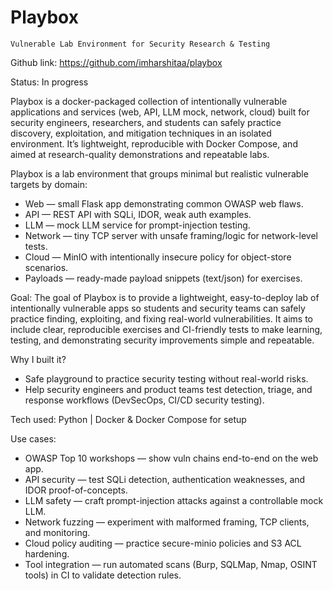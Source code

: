 # Playbox

`Vulnerable Lab Environment for Security Research & Testing`

Github link: https://github.com/imharshitaa/playbox

Status: In progress

Playbox is a docker-packaged collection of intentionally vulnerable applications and services (web, API, LLM mock, network, cloud) built for security engineers, researchers, and students can safely practice discovery, exploitation, and mitigation techniques in an isolated environment. 
It’s lightweight, reproducible with Docker Compose, and aimed at research-quality demonstrations and repeatable labs.

Playbox is a lab environment that groups minimal but realistic vulnerable targets by domain:
- Web — small Flask app demonstrating common OWASP web flaws.
- API — REST API with SQLi, IDOR, weak auth examples.
- LLM — mock LLM service for prompt-injection testing.
- Network — tiny TCP server with unsafe framing/logic for network-level tests.
- Cloud — MinIO with intentionally insecure policy for object-store scenarios.
- Payloads — ready-made payload snippets (text/json) for exercises.

Goal:
The goal of Playbox is to provide a lightweight, easy-to-deploy lab of intentionally vulnerable apps so students and security teams can safely practice finding, exploiting, and fixing real-world vulnerabilities. 
It aims to include clear, reproducible exercises and CI-friendly tests to make learning, testing, and demonstrating security improvements simple and repeatable.

Why I built it?
- Safe playground to practice security testing without real-world risks.
- Help security engineers and product teams test detection, triage, and response workflows (DevSecOps, CI/CD security testing).

Tech used:
Python | Docker & Docker Compose for setup

Use cases:
- OWASP Top 10 workshops — show vuln chains end-to-end on the web app.
- API security — test SQLi detection, authentication weaknesses, and IDOR proof-of-concepts.
- LLM safety — craft prompt-injection attacks against a controllable mock LLM.
- Network fuzzing — experiment with malformed framing, TCP clients, and monitoring.
- Cloud policy auditing — practice secure-minio policies and S3 ACL hardening.
- Tool integration — run automated scans (Burp, SQLMap, Nmap, OSINT tools) in CI to validate detection rules.















